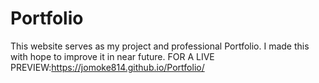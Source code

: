 # Portfolio
This website serves as my project and professional Portfolio. I made this with hope to improve it in near future.
FOR A LIVE PREVIEW:https://jomoke814.github.io/Portfolio/